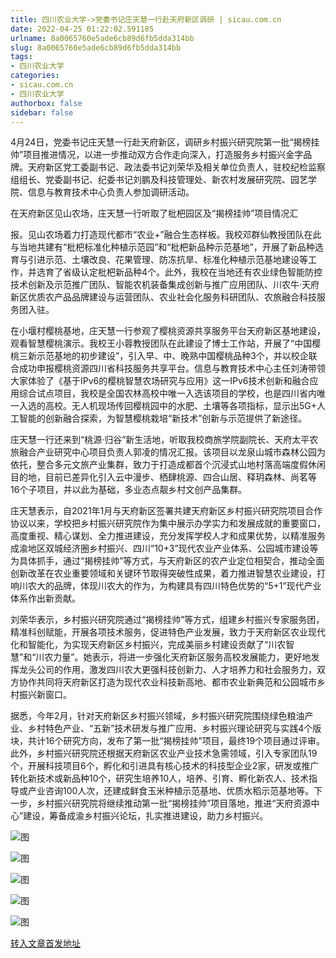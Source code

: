 ```yaml
---
title: 四川农业大学->党委书记庄天慧一行赴天府新区调研 | sicau.com.cn
date: 2022-04-25 01:22:02.591185
urlname: 8a0065760e5ade6cb89d6fb5dda314bb
slug: 8a0065760e5ade6cb89d6fb5dda314bb
tags: 
- 四川农业大学
categories:
- sicau.com.cn
- 四川农业大学
authorbox: false
sidebar: false
---
```

4月24日，党委书记庄天慧一行赴天府新区，调研乡村振兴研究院第一批“揭榜挂帅”项目推进情况，以进一步推动双方合作走向深入，打造服务乡村振兴金字品牌。天府新区党工委副书记、政法委书记刘荣华及相关单位负责人，驻校纪检监察组组长、党委副书记、纪委书记刘鹏及科技管理处、新农村发展研究院、园艺学院、信息与教育技术中心负责人参加调研活动。

在天府新区见山农场，庄天慧一行听取了枇杷园区及“揭榜挂帅”项目情况汇
<!--more-->
报。见山农场着力打造现代都市“农业+”融合生态样板。我校邓群仙教授团队在此与当地共建有“枇杷标准化种植示范园”和“枇杷新品种示范基地”，开展了新品种选育与引进示范、土壤改良、花果管理、防冻抗旱、标准化种植示范基地建设等工作，并选育了省级认定枇杷新品种4个。此外，我校在当地还有农业绿色智能防控技术创新及示范推广团队、智能农机装备集成创新与推广应用团队、川农牛·天府新区优质农产品品牌建设与运营团队、农业社会化服务科研团队、农旅融合科技服务团入驻。

在小堰村樱桃基地，庄天慧一行参观了樱桃资源共享服务平台天府新区基地建设，观看智慧樱桃演示。我校王小蓉教授团队在此建设了博士工作站，开展了“中国樱桃三新示范基地的初步建设”，引入早、中、晚熟中国樱桃品种3个，并以校企联合成功申报樱桃资源四川省科技服务共享平台。信息与教育技术中心主任刘涛带领大家体验了《基于IPv6的樱桃智慧农场研究与应用》这一IPv6技术创新和融合应用综合试点项目，我校是全国农林高校中唯一入选该项目的学校，也是四川省内唯一入选的高校。无人机现场传回樱桃园中的水肥、土壤等各项指标，显示出5G+人工智能的创新融合探索，为智慧樱桃栽培“新技术”创新与示范提供了新途径。

庄天慧一行还来到“桃源·归谷”新生活地，听取我校商旅学院副院长、天府太平农旅融合产业研究中心项目负责人郭凌的情况汇报。该项目以龙泉山城市森林公园为依托，整合多元文旅产业集群，致力于打造成都首个沉浸式山地村落高端度假休闲目的地，目前已差异化引入云中漫步、栖肆桃源、四合山居、释玥森林、尚茗等16个子项目，并以此为基础，多业态点靓乡村文创产品集群。

庄天慧表示，自2021年1月与天府新区签署共建天府新区乡村振兴研究院项目合作协议以来，学校把乡村振兴研究院作为集中展示办学实力和发展成就的重要窗口，高度重视、精心谋划、全力推进建设，充分发挥学校人才和成果优势，以精准服务成渝地区双城经济圈乡村振兴、四川“10+3”现代农业产业体系、公园城市建设等为具体抓手，通过“揭榜挂帅”等方式，与天府新区的农产业定位相契合，推动全面创新改革在农业重要领域和关键环节取得突破性成果，着力推进智慧农业建设，打响川农大的品牌，体现川农大的作为，为构建具有四川特色优势的“5+1”现代产业体系作出新贡献。

刘荣华表示，乡村振兴研究院通过“揭榜挂帅”等方式，组建乡村振兴专家服务团，精准科创赋能，开展各项技术服务，促进特色产业发展，致力于天府新区农业现代化和智能化，为实现天府新区乡村振兴，完成美丽乡村建设贡献了“川农智慧”和“川农力量”。她表示，将进一步强化天府新区服务高校发展能力，更好地发挥龙头公司的作用，激发四川农大更强科技创新力、人才培养力和社会服务力，双方协作共同将天府新区打造为现代农业科技新高地、都市农业新典范和公园城市乡村振兴新窗口。

据悉，今年2月，针对天府新区乡村振兴领域，乡村振兴研究院围绕绿色粮油产业、乡村特色产业、“五新”技术研发与推广应用、乡村振兴理论研究与实践4个版块，共计16个研究方向，发布了第一批“揭榜挂帅”项目，最终19个项目通过评审。此外，乡村振兴研究院还根据天府新区农业产业技术急需领域，引入专家团队19个，开展科技项目6个，孵化和引进具有核心技术的科技型企业2家，研发或推广转化新技术或新品种10个，研究生培养10人，培养、引育、孵化新农人、技术指导或产业咨询100人次，还建成鲜食玉米种植示范基地、优质水稻示范基地等。下一步，乡村振兴研究院将继续推动第一批“揭榜挂帅”项目落地，推进“天府资源中心”建设，筹备成渝乡村振兴论坛，扎实推进建设，助力乡村振兴。

![图](https://news.sicau.edu.cn/__local/1/7D/4B/7EA55B41F19D940EF5C4E0B6BD7_74CA03A6_1D70C.jpg)

![图](https://news.sicau.edu.cn/__local/7/84/B6/7E83043E286E06353C4B4848D36_A3F6A6B5_20971.jpg)

![图](https://news.sicau.edu.cn/__local/F/3A/F7/E05132386C0FB071E6CEB60D92E_E0D8E304_1EACE.jpg)

![图](https://news.sicau.edu.cn/__local/7/01/F0/C297EDC25FFFBB7169EE334A4DC_7E314B4A_255C3.jpg)

![图](https://news.sicau.edu.cn/__local/1/11/BA/1949B44636CDF29B7B5C8672F3D_98F3E9D2_13947.jpg)

[转入文章首发地址](https://news.sicau.edu.cn/info/1135/67494.htm)